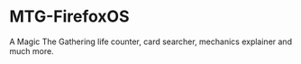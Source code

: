 MTG-FirefoxOS
=============

A Magic The Gathering life counter, card searcher, mechanics explainer and much more.

